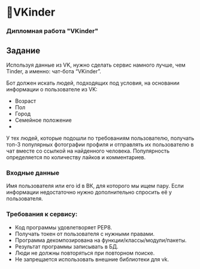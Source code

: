 # 🤖**VKinder**

### Дипломная работа "VKinder"

## Задание

Используя данные из VK, нужно сделать сервис намного лучше, чем Tinder, а именно: чат-бота “VKinder”.

Бот должен искать людей, подходящих под условия, на основании информации о пользователе из VK:

* Возраст
* Пол
* Город
* Семейное положение
* 
У тех людей, которые подошли по требованиям пользователю, получать топ-3 популярных фотографии профиля и отправлять их пользователю в чат вместе со ссылкой на найденного человека. Популярность определяется по количеству лайков и комментариев.

### Входные данные

Имя пользователя или его id в ВК, для которого мы ищем пару. Если информации недостаточно нужно дополнительно спросить её у пользователя.

### Требования к сервису:

* Код программы удовлетворяет PEP8.
* Получать токен от пользователя с нужными правами.
* Программа декомпозирована на функции/классы/модули/пакеты.
* Результат программы записывать в БД.
* Люди не должны повторяться при повторном поиске.
* Не запрещается использовать внешние библиотеки для vk.